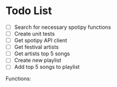 # Todo List

- [ ] Search for necessary spotipy functions
- [ ] Create unit tests
- [ ] Get spotipy API client
- [ ] Get festival artists
- [ ] Get artists top 5 songs
- [ ] Create new playlist
- [ ] Add top 5 songs to playlist

Functions:


